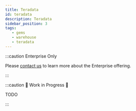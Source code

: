 ```yaml
---
title: Teradata
id: teradata
description: Teradata 
sidebar_position: 3
tags:
   - gems
   - warehouse
   - teradata
---
```


:::caution Enterprise Only

Please [contact us](https://www.prophecy.io/request-a-demo) to learn more about the Enterprise offering.

:::


:::caution 🚧 Work in Progress 🚧

TODO

:::
